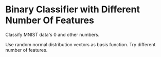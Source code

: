# Binary Classifier with Different Number Of Features

Classify MNIST data's 0 and other numbers.

Use random normal distribution vectors as basis function. Try different number
of features.
